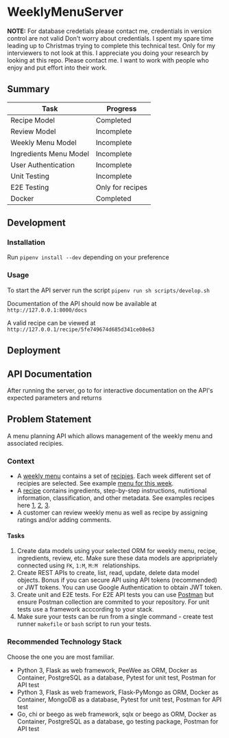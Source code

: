 # WeeklyMenuServer
**NOTE:** For database credetials please contact me, credentials in version control are not valid
Don't worry about credentials. I spent my spare time leading up to Christmas trying to complete this technical test. Only for my interviewers to not look at this.
I appreciate you doing your research by looking at this repo. Please contact me. I want to work with people who enjoy and put effort into their work.

## Summary

| Task                   | Progress         |
| ---------------------- | ---------------- |
| Recipe Model           | Completed        |
| Review Model           | Incomplete       |
| Weekly Menu Model      | Incomplete       |
| Ingredients Menu Model | Incomplete       |
| User Authentication    | Incomplete       |
| Unit Testing           | Incomplete       |
| E2E Testing            | Only for recipes |
| Docker                 | Completed        |

## Development
### Installation
Run `pipenv install --dev` depending on your preference

### Usage
To start the API server run the script `pipenv run sh scripts/develop.sh`

Documentation of the API should now be available at `http://127.0.0.1:8000/docs`

A valid recipe can be viewed at `http://127.0.0.1/recipe/5fe749674d685d341ce08e63`

## Deployment
## API Documentation
After running the server, go to  for interactive documentation on the API's expected parameters and returns

## Problem Statement
A menu planning API which allows management of the weekly menu and associated recipies. 

### Context
- A [weekly menu](https://www.hellofresh.com.au/plans/) contains a set of [recipies](https://www.hellofresh.com.au/recipes/). Each week different set of recipies are selected. See example [menu for this week](https://www.hellofresh.com.au/plans/).
- A [recipe](https://www.hellofresh.com.au/recipes/beef-veggie-ragu-spaghetti-5fa9c324cb8f8c0b3a183d01) contains ingredients, step-by-step instructions, nutirtional information, classification, and other metadata. See examples recipes here [1](https://www.hellofresh.com.au/recipes/southeast-asian-chicken-coconut-soup-5fa9c26209c8db59115d3f4f), [2](https://www.hellofresh.com.au/recipes/saucy-coconut-chicken-noodles-5f9b3c7198ecf4455b27d94d), [3](https://www.hellofresh.com.au/recipes/dukkah-roasted-sweet-potato-5f9b43847aacaa50f037d858).
- A customer can review weekly menu as well as recipe by assigning ratings and/or adding comments.

#### Tasks

1. Create data models using your selected ORM for weekly menu, recipe, ingredients, review, etc. Make sure these data models are appripriately connected using `FK`, `1:M`, `M:M ` relationships.
2. Create REST APIs to create, list, read, update, delete data model objects. Bonus if you can secure API using API tokens (recommended) or JWT tokens. You can use Google Authentication to obtain JWT token.
3. Create unit and E2E tests. For E2E API tests you can use [Postman](https://www.postman.com/) but ensure Postman collection are commited to your repository. For unit tests use a framework acccording to your stack.
4. Make sure your tests can be run from a single command - create test runner `makefile` or `bash` script to run your tests.


### Recommended Technology Stack
Choose the one you are most familiar. 

- Python 3, Flask as web framework, PeeWee as ORM, Docker as Container, PostgreSQL as a database, Pytest for unit test, Postman for API test
- Python 3, Flask as web framework, Flask-PyMongo as ORM, Docker as Container, MongoDB as a database, Pytest for unit test, Postman for API test
- Go, chi or beego as web framework, sqlx or beego as ORM, Docker as Container, PostgreSQL as a database, go testing package, Postman for API test

